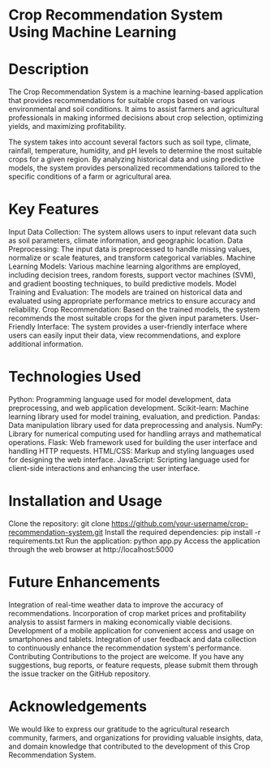# Crop Recommendation System Using Machine Learning
# Description
The Crop Recommendation System is a machine learning-based application that provides recommendations for suitable crops based on various environmental and soil conditions. It aims to assist farmers and agricultural professionals in making informed decisions about crop selection, optimizing yields, and maximizing profitability.

The system takes into account several factors such as soil type, climate, rainfall, temperature, humidity, and pH levels to determine the most suitable crops for a given region. By analyzing historical data and using predictive models, the system provides personalized recommendations tailored to the specific conditions of a farm or agricultural area.

# Key Features
Input Data Collection: The system allows users to input relevant data such as soil parameters, climate information, and geographic location.
Data Preprocessing: The input data is preprocessed to handle missing values, normalize or scale features, and transform categorical variables.
Machine Learning Models: Various machine learning algorithms are employed, including decision trees, random forests, support vector machines (SVM), and gradient boosting techniques, to build predictive models.
Model Training and Evaluation: The models are trained on historical data and evaluated using appropriate performance metrics to ensure accuracy and reliability.
Crop Recommendation: Based on the trained models, the system recommends the most suitable crops for the given input parameters.
User-Friendly Interface: The system provides a user-friendly interface where users can easily input their data, view recommendations, and explore additional information.

# Technologies Used
Python: Programming language used for model development, data preprocessing, and web application development.
Scikit-learn: Machine learning library used for model training, evaluation, and prediction.
Pandas: Data manipulation library used for data preprocessing and analysis.
NumPy: Library for numerical computing used for handling arrays and mathematical operations.
Flask: Web framework used for building the user interface and handling HTTP requests.
HTML/CSS: Markup and styling languages used for designing the web interface.
JavaScript: Scripting language used for client-side interactions and enhancing the user interface.
# Installation and Usage
Clone the repository: git clone https://github.com/your-username/crop-recommendation-system.git
Install the required dependencies: pip install -r requirements.txt
Run the application: python app.py
Access the application through the web browser at http://localhost:5000
# Future Enhancements
Integration of real-time weather data to improve the accuracy of recommendations.
Incorporation of crop market prices and profitability analysis to assist farmers in making economically viable decisions.
Development of a mobile application for convenient access and usage on smartphones and tablets.
Integration of user feedback and data collection to continuously enhance the recommendation system's performance.
Contributing
Contributions to the project are welcome. If you have any suggestions, bug reports, or feature requests, please submit them through the issue tracker on the GitHub repository.



# Acknowledgements
We would like to express our gratitude to the agricultural research community, farmers, and organizations for providing valuable insights, data, and domain knowledge that contributed to the development of this Crop Recommendation System.



